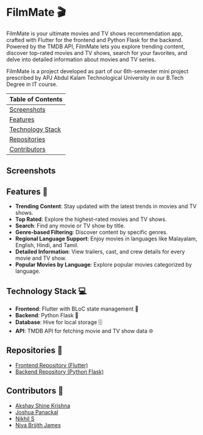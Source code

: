 # FilmMate 🎬

FilmMate is your ultimate movies and TV shows recommendation app, crafted with Flutter for the frontend and Python Flask for the backend. Powered by the TMDB API, FilmMate lets you explore trending content, discover top-rated movies and TV shows, search for your favorites, and delve into detailed information about movies and TV series.

FilmMate is a project developed as part of our 6th-semester mini project prescribed by APJ Abdul Kalam Technological University in our B.Tech Degree in IT course.


| Table of Contents |
|------------------|
| [Screenshots](#Screenshots)        |
| [Features](#Features)               |
| [Technology Stack](#Technology-stack) |
| [Repositories](#Repositories)       |
| [Contributors](#Contributors)       |


## Screenshots

## Features 🌟

- **Trending Content**: Stay updated with the latest trends in movies and TV shows.
- **Top Rated**: Explore the highest-rated movies and TV shows.
- **Search**: Find any movie or TV show by title.
- **Genre-based Filtering**: Discover content by specific genres.
- **Regional Language Support**: Enjoy movies in languages like Malayalam, English, Hindi, and Tamil.
- **Detailed Information**: View trailers, cast, and crew details for every movie and TV show.
- **Popular Movies by Language**: Explore popular movies categorized by language.

## Technology Stack 💻

- **Frontend**: Flutter with BLoC state management 📱
- **Backend**: Python Flask 🐍
- **Database**: Hive for local storage 🗄️
- **API**: TMDB API for fetching movie and TV show data 🌐

## Repositories 📂

- [Frontend Repository (Flutter)](https://github.com/FilmMate/frontend)
- [Backend Repository (Python Flask)](https://github.com/FilmMate/backend)

## Contributors 🤝

- [Akshay Shine Krishna](https://github.com/AkshayShineKrishna)
- [Joshua Panackal](https://github.com/Panackal)
- [Nikhil S](https://github.com/NikhilS-IT)
- [Niya Brijith James](https://github.com/Niya-Brijith-James)


